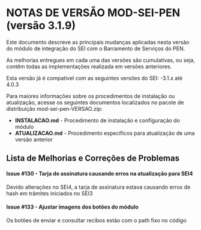 # NOTAS DE VERSÃO MOD-SEI-PEN (versão 3.1.9)

Este documento descreve as principais mudanças aplicadas nesta versão do módulo de integração do SEI com o Barramento de Serviços do PEN. 

As melhorias entregues em cada uma das versões são cumulativas, ou seja, contêm todas as implementações realizada em versões anteriores.

Esta versão já é compatível com as seguintes versões do SEI:
-3.1.x até 4.0.3


Para maiores informações sobre os procedimentos de instalação ou atualização, acesse os seguintes documentos localizados no pacote de distribuição mod-sei-pen-VERSAO.zip:

* **INSTALACAO.md** - Procedimento de instalação e configuração do módulo
* **ATUALIZACAO.md** - Procedimento específicos para atualização de uma versão anterior


## Lista de Melhorias e Correções de Problemas


#### Issue #130 - Tarja de assinatura causando erros na atualização para SEI4

Devido alterações no SEI4, a tarja de assinatura estava causando erros de hash em trâmites iniciados no SEI3

#### Issue #133 - Ajustar imagens dos botões do módulo 

Os botões de enviar e consultar recibos estão com o path fixo no código




